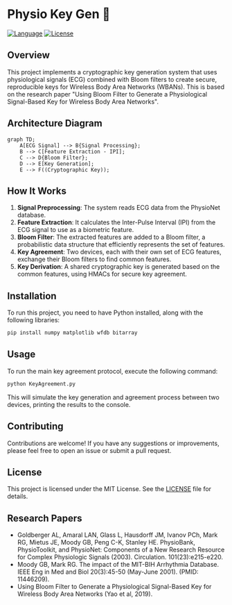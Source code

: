 # Physio Key Gen 🔐

[![Language](https://img.shields.io/badge/Language-Python-blue.svg)](https://www.python.org/)
[![License](https://img.shields.io/badge/License-MIT-green.svg)](https://opensource.org/licenses/MIT)


## Overview

This project implements a cryptographic key generation system that uses physiological signals (ECG) combined with Bloom filters to create secure, reproducible keys for Wireless Body Area Networks (WBANs). This is based on the research paper "Using Bloom Filter to Generate a Physiological Signal-Based Key for Wireless Body Area Networks".

## Architecture Diagram

```mermaid
graph TD;
    A[ECG Signal] --> B{Signal Processing};
    B --> C[Feature Extraction - IPI];
    C --> D{Bloom Filter};
    D --> E[Key Generation];
    E --> F((Cryptographic Key));
```

## How It Works

1.  **Signal Preprocessing**: The system reads ECG data from the PhysioNet database.
2.  **Feature Extraction**: It calculates the Inter-Pulse Interval (IPI) from the ECG signal to use as a biometric feature.
3.  **Bloom Filter**: The extracted features are added to a Bloom filter, a probabilistic data structure that efficiently represents the set of features.
4.  **Key Agreement**: Two devices, each with their own set of ECG features, exchange their Bloom filters to find common features.
5.  **Key Derivation**: A shared cryptographic key is generated based on the common features, using HMACs for secure key agreement.

## Installation

To run this project, you need to have Python installed, along with the following libraries:

```bash
pip install numpy matplotlib wfdb bitarray
```

## Usage

To run the main key agreement protocol, execute the following command:

```bash
python KeyAgreement.py
```

This will simulate the key generation and agreement process between two devices, printing the results to the console.

## Contributing

Contributions are welcome! If you have any suggestions or improvements, please feel free to open an issue or submit a pull request.

## License

This project is licensed under the MIT License. See the [LICENSE](LICENSE) file for details.

## Research Papers

*   Goldberger AL, Amaral LAN, Glass L, Hausdorff JM, Ivanov PCh, Mark RG, Mietus JE, Moody GB, Peng C-K, Stanley HE. PhysioBank, PhysioToolkit, and PhysioNet: Components of a New Research Resource for Complex Physiologic Signals (2003). Circulation. 101(23):e215-e220.
*   Moody GB, Mark RG. The impact of the MIT-BIH Arrhythmia Database. IEEE Eng in Med and Biol 20(3):45-50 (May-June 2001). (PMID: 11446209).
*   Using Bloom Filter to Generate a Physiological Signal-Based Key for Wireless Body Area Networks (Yao et al, 2019).
